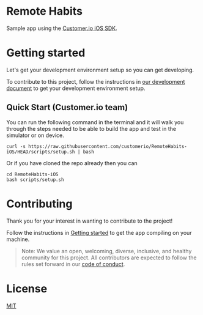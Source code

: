 # Remote Habits

Sample app using the [Customer.io iOS SDK](https://github.com/customerio/customerio-ios). 

# Getting started 

Let's get your development environment setup so you can get developing.

To contribute to this project, follow the instructions in [our development document](docs/dev-notes/DEVELOPMENT.md) to get your development environment setup. 

## Quick Start (Customer.io team)

You can run the following command in the terminal and it will walk you through the steps needed to be able to build the app and test in the simulator or on device.

	curl -s https://raw.githubusercontent.com/customerio/RemoteHabits-iOS/HEAD/scripts/setup.sh | bash

Or if you have cloned the repo already then you can

	cd RemoteHabits-iOS
	bash scripts/setup.sh

# Contributing 

Thank you for your interest in wanting to contribute to the project! 

Follow the instructions in [Getting started](#getting-started) to get the app compiling on your machine. 

> Note: We value an open, welcoming, diverse, inclusive, and healthy community for this project. All contributors are expected to follow the rules set forward in our [code of conduct](CODE_OF_CONDUCT.md). 

# License

[MIT](LICENSE)
